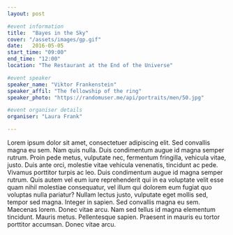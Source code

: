 ```yaml
---
layout: post

#event information
title:  "Bayes in the Sky"
cover: "/assets/images/gp.gif"
date:   2016-05-05
start_time: "09:00"
end_time: "12:00"
location: "The Restaurant at the End of the Universe"

#event speaker
speaker_name: "Viktor Frankenstein"
speaker_affil: "The fellowship of the ring"
speaker_photo: "https://randomuser.me/api/portraits/men/50.jpg"

#event organiser details
organiser: "Laura Frank"

---
```

Lorem ipsum dolor sit amet, consectetuer adipiscing elit. Sed convallis magna eu sem. Nam quis nulla. Duis condimentum augue id magna semper rutrum. Proin pede metus, vulputate nec, fermentum fringilla, vehicula vitae, justo. Duis ante orci, molestie vitae vehicula venenatis, tincidunt ac pede. Vivamus porttitor turpis ac leo. Duis condimentum augue id magna semper rutrum. Quis autem vel eum iure reprehenderit qui in ea voluptate velit esse quam nihil molestiae consequatur, vel illum qui dolorem eum fugiat quo voluptas nulla pariatur? Nullam lectus justo, vulputate eget mollis sed, tempor sed magna. Integer in sapien. Sed convallis magna eu sem. Maecenas lorem. Donec vitae arcu. Nam sed tellus id magna elementum tincidunt. Mauris metus. Pellentesque sapien. Praesent in mauris eu tortor porttitor accumsan. Donec vitae arcu.
